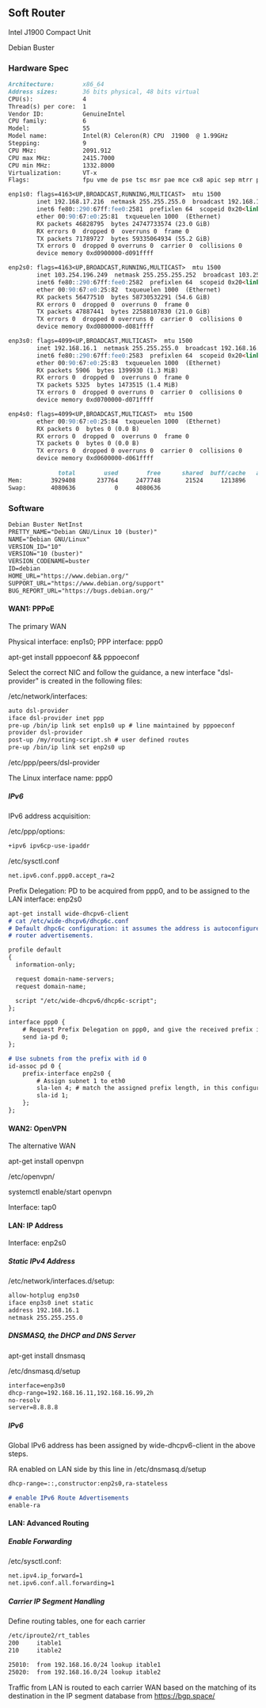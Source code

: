 ## Soft Router

Intel J1900 Compact Unit

Debian Buster

### Hardware Spec
```markdown
Architecture:        x86_64
Address sizes:       36 bits physical, 48 bits virtual
CPU(s):              4
Thread(s) per core:  1
Vendor ID:           GenuineIntel
CPU family:          6
Model:               55
Model name:          Intel(R) Celeron(R) CPU  J1900  @ 1.99GHz
Stepping:            9
CPU MHz:             2091.912
CPU max MHz:         2415.7000
CPU min MHz:         1332.8000
Virtualization:      VT-x
Flags:               fpu vme de pse tsc msr pae mce cx8 apic sep mtrr pge mca cmov pat pse36 clflush dts acpi mmx fxsr sse sse2 ss ht tm pbe syscall nx rdtscp lm constant_tsc arch_perfmon pebs bts rep_good nopl xtopology tsc_reliable nonstop_tsc cpuid aperfmperf tsc_known_freq pni pclmulqdq dtes64 monitor ds_cpl vmx est tm2 ssse3 cx16 xtpr pdcm sse4_1 sse4_2 movbe popcnt tsc_deadline_timer rdrand lahf_lm 3dnowprefetch epb pti ibrs ibpb stibp tpr_shadow vnmi flexpriority ept vpid tsc_adjust smep erms dtherm ida arat

enp1s0: flags=4163<UP,BROADCAST,RUNNING,MULTICAST>  mtu 1500
        inet 192.168.17.216  netmask 255.255.255.0  broadcast 192.168.17.255
        inet6 fe80::290:67ff:fee0:2581  prefixlen 64  scopeid 0x20<link>
        ether 00:90:67:e0:25:81  txqueuelen 1000  (Ethernet)
        RX packets 46828795  bytes 24747733574 (23.0 GiB)
        RX errors 0  dropped 0  overruns 0  frame 0
        TX packets 71789727  bytes 59335064934 (55.2 GiB)
        TX errors 0  dropped 0 overruns 0  carrier 0  collisions 0
        device memory 0xd0900000-d091ffff  

enp2s0: flags=4163<UP,BROADCAST,RUNNING,MULTICAST>  mtu 1500
        inet 103.254.196.249  netmask 255.255.255.252  broadcast 103.254.196.251
        inet6 fe80::290:67ff:fee0:2582  prefixlen 64  scopeid 0x20<link>
        ether 00:90:67:e0:25:82  txqueuelen 1000  (Ethernet)
        RX packets 56477510  bytes 58730532291 (54.6 GiB)
        RX errors 0  dropped 0  overruns 0  frame 0
        TX packets 47887441  bytes 22588107830 (21.0 GiB)
        TX errors 0  dropped 0 overruns 0  carrier 0  collisions 0
        device memory 0xd0800000-d081ffff  

enp3s0: flags=4099<UP,BROADCAST,MULTICAST>  mtu 1500
        inet 192.168.16.1  netmask 255.255.255.0  broadcast 192.168.16.255
        inet6 fe80::290:67ff:fee0:2583  prefixlen 64  scopeid 0x20<link>
        ether 00:90:67:e0:25:83  txqueuelen 1000  (Ethernet)
        RX packets 5906  bytes 1399930 (1.3 MiB)
        RX errors 0  dropped 0  overruns 0  frame 0
        TX packets 5325  bytes 1473515 (1.4 MiB)
        TX errors 0  dropped 0 overruns 0  carrier 0  collisions 0
        device memory 0xd0700000-d071ffff  

enp4s0: flags=4099<UP,BROADCAST,MULTICAST>  mtu 1500
        ether 00:90:67:e0:25:84  txqueuelen 1000  (Ethernet)
        RX packets 0  bytes 0 (0.0 B)
        RX errors 0  dropped 0  overruns 0  frame 0
        TX packets 0  bytes 0 (0.0 B)
        TX errors 0  dropped 0 overruns 0  carrier 0  collisions 0
        device memory 0xd0600000-d061ffff  
        
              total        used        free      shared  buff/cache   available
Mem:        3929408      237764     2477748       21524     1213896     3434344
Swap:       4080636           0     4080636
```
### Software
```markdown
Debian Buster NetInst
PRETTY_NAME="Debian GNU/Linux 10 (buster)"
NAME="Debian GNU/Linux"
VERSION_ID="10"
VERSION="10 (buster)"
VERSION_CODENAME=buster
ID=debian
HOME_URL="https://www.debian.org/"
SUPPORT_URL="https://www.debian.org/support"
BUG_REPORT_URL="https://bugs.debian.org/"
```
#### WAN1: PPPoE
The primary WAN

Physical interface: enp1s0; PPP interface: ppp0

apt-get install pppoeconf && pppoeconf

Select the correct NIC and follow the guidance, a new interface "dsl-provider" is created in the following files:

/etc/network/interfaces:

```markdown
auto dsl-provider
iface dsl-provider inet ppp
pre-up /bin/ip link set enp1s0 up # line maintained by pppoeconf
provider dsl-provider
post-up /my/routing-script.sh # user defined routes
pre-up /bin/ip link set enp2s0 up
```

/etc/ppp/peers/dsl-provider

The Linux interface name: ppp0

##### IPv6
IPv6 address acquisition:

/etc/ppp/options:
```markdown
+ipv6 ipv6cp-use-ipaddr
```
/etc/sysctl.conf
```markdown
net.ipv6.conf.ppp0.accept_ra=2
```

Prefix Delegation: PD to be acquired from ppp0, and to be assigned to the LAN interface: enp2s0
```markdown
apt-get install wide-dhcpv6-client
# cat /etc/wide-dhcpv6/dhcp6c.conf 
# Default dhpc6c configuration: it assumes the address is autoconfigured using
# router advertisements.

profile default
{
  information-only;

  request domain-name-servers;
  request domain-name;

  script "/etc/wide-dhcpv6/dhcp6c-script";
};

interface ppp0 {
    # Request Prefix Delegation on ppp0, and give the received prefix id 0
    send ia-pd 0;
};

# Use subnets from the prefix with id 0
id-assoc pd 0 {
    prefix-interface enp2s0 {
        # Assign subnet 1 to eth0
        sla-len 4; # match the assigned prefix length, in this configuration it's 60.
        sla-id 1;
    };
};
```


#### WAN2: OpenVPN
The alternative WAN

apt-get install openvpn

/etc/openvpn/

systemctl enable/start openvpn

Interface: tap0

#### LAN: IP Address
Interface: enp2s0
##### Static IPv4 Address

/etc/network/interfaces.d/setup:
```markdown
allow-hotplug enp3s0
iface enp3s0 inet static
address 192.168.16.1
netmask 255.255.255.0
```
##### DNSMASQ, the DHCP and DNS Server

apt-get install dnsmasq

/etc/dnsmasq.d/setup
```markdown
interface=enp3s0
dhcp-range=192.168.16.11,192.168.16.99,2h
no-resolv
server=8.8.8.8
```

##### IPv6
Global IPv6 address has been assigned by wide-dhcpv6-client in the above steps.

RA enabled on LAN side by this line in /etc/dnsmasq.d/setup
```markdown
dhcp-range=::,constructor:enp2s0,ra-stateless

# enable IPv6 Route Advertisements
enable-ra
```

#### LAN: Advanced Routing
##### Enable Forwarding

/etc/sysctl.conf:
```markdown
net.ipv4.ip_forward=1
net.ipv6.conf.all.forwarding=1
```

##### Carrier IP Segment Handling

Define routing tables, one for each carrier
```markdown
/etc/iproute2/rt_tables
200     itable1
210     itable2

25010:  from 192.168.16.0/24 lookup itable1 
25020:  from 192.168.16.0/24 lookup itable2 
```
Traffic from LAN is routed to each carrier WAN based on the matching of its destination in the IP segment database from https://bgp.space/
